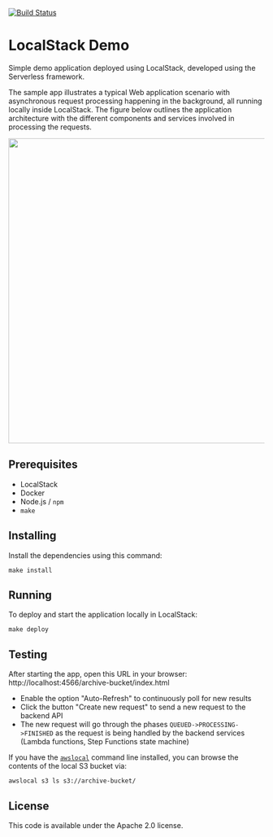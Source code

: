[![Build Status](https://travis-ci.org/localstack/localstack-demo.svg?branch=master)](https://travis-ci.org/whummer/localstack-demo)

# LocalStack Demo

Simple demo application deployed using LocalStack, developed using the Serverless framework.

The sample app illustrates a typical Web application scenario with asynchronous request processing happening in the background, all running locally inside LocalStack. The figure below outlines the application architecture with the different components and services involved in processing the requests.

<img src="demo/web/architecture.png" style="width: 600px" />

## Prerequisites

* LocalStack
* Docker
* Node.js / `npm`
* `make`

## Installing

Install the dependencies using this command:
```
make install
```

## Running

To deploy and start the application locally in LocalStack:
```
make deploy
```

## Testing

After starting the app, open this URL in your browser: http://localhost:4566/archive-bucket/index.html

* Enable the option "Auto-Refresh" to continuously poll for new results
* Click the button "Create new request" to send a new request to the backend API
* The new request will go through the phases `QUEUED->PROCESSING->FINISHED` as the request is being handled by the backend services (Lambda functions, Step Functions state machine)

If you have the [`awslocal`](https://github.com/localstack/awscli-local) command line installed, you can browse the contents of the local S3 bucket via:
```
awslocal s3 ls s3://archive-bucket/
```

## License

This code is available under the Apache 2.0 license.
